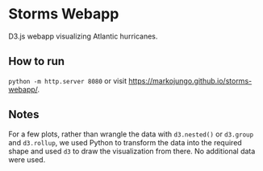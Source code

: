 # Storms Webapp
D3.js webapp visualizing Atlantic hurricanes.

## How to run
`python -m http.server 8080` or visit https://markojungo.github.io/storms-webapp/.

## Notes
For a few plots, rather than wrangle the data with `d3.nested()` or `d3.group`
and `d3.rollup`, we used Python to transform the data into the required shape
and used `d3` to draw the visualization from there. No additional data were used.